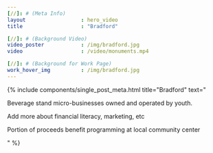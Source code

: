 ```yaml
---
[//]: # (Meta Info)
layout 					: hero_video
title 					: "Bradford"

[//]: # (Background Video)
video_poster			: /img/bradford.jpg
video 					: /video/monuments.mp4

[//]: # (Background for Work Page)
work_hover_img			: /img/bradford.jpg
---
```


<div class="single_post_wrapper">
	{% include components/single_post_meta.html
		title="Bradford"
		text="<p>Beverage stand micro-businesses owned and operated by youth.</p>
		<p>Add more about financial literacy, marketing, etc</p>
		<p>Portion of proceeds benefit programming at local community center</p>"
	%}
</div>
